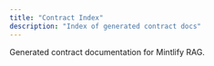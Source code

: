 ```yaml
---
title: "Contract Index"
description: "Index of generated contract docs"
---
```


Generated contract documentation for Mintlify RAG.
